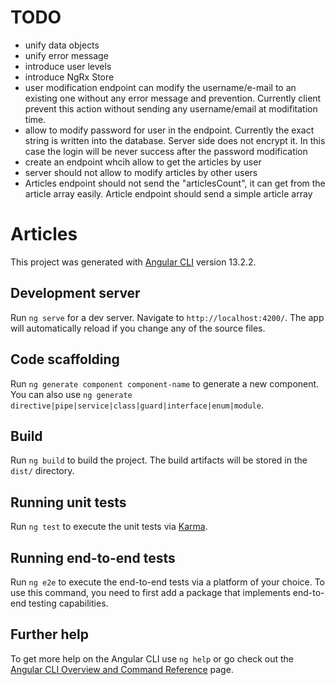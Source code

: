# TODO
 - unify data objects
 - unify error message
 - introduce user levels
 - introduce NgRx Store
 - user modification endpoint can modify the username/e-mail to an existing one without any error message and prevention. Currently client prevent this action without sending any username/email at modifitation time.
 - allow to modify password for user in the endpoint. Currently the exact string is written into the database. Server side does not encrypt it. In this case the login will be never success after the password modification 
 - create an endpoint whcih allow to get the articles by user
 - server should not allow to modify articles by other users
 - Articles endpoint should not send the "articlesCount", it can get from the article array easily. Article endpoint should send a simple article array


# Articles

This project was generated with [Angular CLI](https://github.com/angular/angular-cli) version 13.2.2.

## Development server

Run `ng serve` for a dev server. Navigate to `http://localhost:4200/`. The app will automatically reload if you change any of the source files.

## Code scaffolding

Run `ng generate component component-name` to generate a new component. You can also use `ng generate directive|pipe|service|class|guard|interface|enum|module`.

## Build

Run `ng build` to build the project. The build artifacts will be stored in the `dist/` directory.

## Running unit tests

Run `ng test` to execute the unit tests via [Karma](https://karma-runner.github.io).

## Running end-to-end tests

Run `ng e2e` to execute the end-to-end tests via a platform of your choice. To use this command, you need to first add a package that implements end-to-end testing capabilities.

## Further help

To get more help on the Angular CLI use `ng help` or go check out the [Angular CLI Overview and Command Reference](https://angular.io/cli) page.
